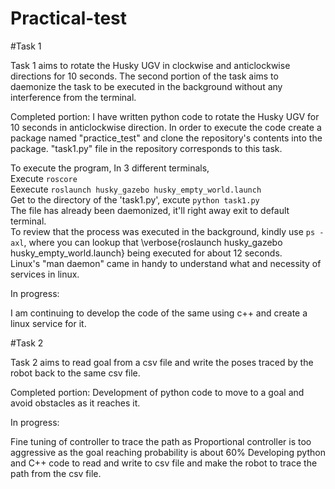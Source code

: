 # Practical-test
#Task 1

Task 1 aims to rotate the Husky UGV in clockwise and anticlockwise directions for 10 seconds. The second portion of the task aims to daemonize the task to be executed in the background without any interference from the terminal.
  
Completed portion: 
I have written python code to rotate the Husky UGV for 10 seconds in anticlockwise direction. In order to execute the code create a package named "practice_test" and clone the repository's contents into the package. "task1.py" file in the repository corresponds to this task.
  
To execute the program, 
In 3 different terminals,  
    Execute `roscore`  
    Eexecute `roslaunch husky_gazebo husky_empty_world.launch`  
    Get to the directory of the 'task1.py', excute `python task1.py`  
    The file has already been daemonized, it'll right away exit to default terminal.  
To review that the process was executed in the background, kindly use `ps -axl`, where you can lookup that \verbose{roslaunch husky\_gazebo husky\_empty\_world.launch} being executed for about 12 seconds.  
Linux's "man daemon" came in handy to understand what and necessity of services in linux.  

In progress: 

I am continuing to develop the code of the same using c++ and create a linux service for it.  

#Task 2

Task 2 aims to read goal from a csv file and write the poses traced by the robot back to the same csv file.
  
Completed portion:
Development of python code to move to a goal and avoid obstacles as it reaches it.
  
In progress:  

Fine tuning of controller to trace the path as Proportional controller is too aggressive as the goal reaching probability is about 60\%
Developing python and C++ code to read and write to csv file and make the robot to trace the path from the csv file.
